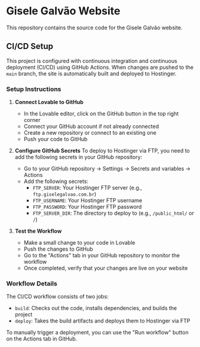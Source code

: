 
# Gisele Galvão Website

This repository contains the source code for the Gisele Galvão website.

## CI/CD Setup

This project is configured with continuous integration and continuous deployment (CI/CD) using GitHub Actions. When changes are pushed to the `main` branch, the site is automatically built and deployed to Hostinger.

### Setup Instructions

1. **Connect Lovable to GitHub**
   - In the Lovable editor, click on the GitHub button in the top right corner
   - Connect your GitHub account if not already connected
   - Create a new repository or connect to an existing one
   - Push your code to GitHub

2. **Configure GitHub Secrets**
   To deploy to Hostinger via FTP, you need to add the following secrets in your GitHub repository:
   - Go to your GitHub repository → Settings → Secrets and variables → Actions
   - Add the following secrets:
     - `FTP_SERVER`: Your Hostinger FTP server (e.g., `ftp.giselegalvao.com.br`)
     - `FTP_USERNAME`: Your Hostinger FTP username
     - `FTP_PASSWORD`: Your Hostinger FTP password
     - `FTP_SERVER_DIR`: The directory to deploy to (e.g., `/public_html/` or `/`)

3. **Test the Workflow**
   - Make a small change to your code in Lovable
   - Push the changes to GitHub
   - Go to the "Actions" tab in your GitHub repository to monitor the workflow
   - Once completed, verify that your changes are live on your website

### Workflow Details

The CI/CD workflow consists of two jobs:
- `build`: Checks out the code, installs dependencies, and builds the project
- `deploy`: Takes the build artifacts and deploys them to Hostinger via FTP

To manually trigger a deployment, you can use the "Run workflow" button on the Actions tab in GitHub.
